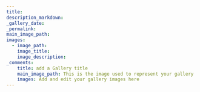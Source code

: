 ```yaml
---
title: 
description_markdown: 
_gallery_date: 
_permalink:
main_image_path:
images:
  - image_path:
    image_title:
    image_description:
_comments:
    title: add a Gallery title
    main_image_path: This is the image used to represent your gallery
    images: Add and edit your gallery images here
---
```


